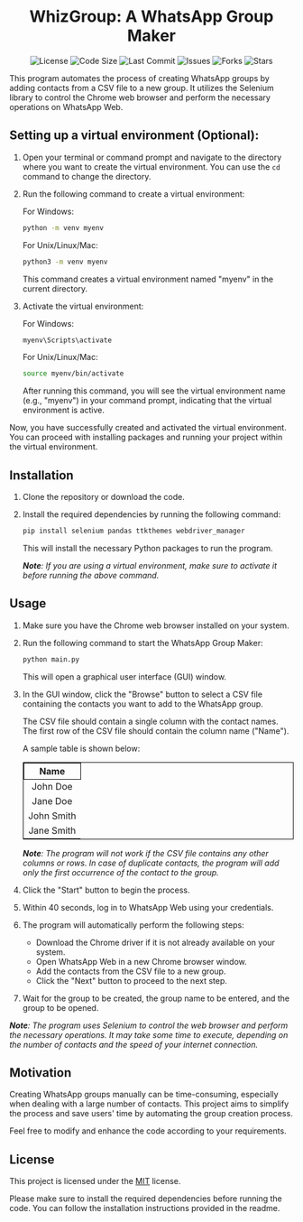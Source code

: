 <!-- center the title and add a line below the title -->
<h1 align="center">WhizGroup: A WhatsApp Group Maker</h1>

<!-- These are the badges for the project. You can add more badges by copying the code below and changing the links to the appropriate ones for your project from https://shields.io/ -->
<p align="center">
  <img src="https://img.shields.io/github/license/shivang02/whizgroup?style=flat-square" alt="License" />
  <img src="https://img.shields.io/github/languages/code-size/shivang02/whizgroup?style=flat-square" alt="Code Size" />
  <img src="https://img.shields.io/github/last-commit/shivang02/whizgroup?style=flat-square" alt="Last Commit" />
  <img src="https://img.shields.io/github/issues/shivang02/whizgroup?style=flat-square" alt="Issues" />
  <img src="https://img.shields.io/github/forks/shivang02/whizgroup?style=flat-square" alt="Forks" />
  <img src="https://img.shields.io/github/stars/shivang02/whizgroup?style=flat-square" alt="Stars" />
</p>

This program automates the process of creating WhatsApp groups by adding contacts from a CSV file to a new group. It utilizes the Selenium library to control the Chrome web browser and perform the necessary operations on WhatsApp Web.

## Setting up a virtual environment (Optional):

1. Open your terminal or command prompt and navigate to the directory where you want to create the virtual environment. You can use the `cd` command to change the directory.

3. Run the following command to create a virtual environment:

   For Windows:
   ```bash
   python -m venv myenv
   ```

   For Unix/Linux/Mac:
   ```bash
   python3 -m venv myenv
   ```

   This command creates a virtual environment named "myenv" in the current directory.

4. Activate the virtual environment:

   For Windows:
   ```bash
   myenv\Scripts\activate
   ```

   For Unix/Linux/Mac:
   ```bash
   source myenv/bin/activate
   ```

   After running this command, you will see the virtual environment name (e.g., "myenv") in your command prompt, indicating that the virtual environment is active.

Now, you have successfully created and activated the virtual environment. You can proceed with installing packages and running your project within the virtual environment.

## Installation

1. Clone the repository or download the code.
2. Install the required dependencies by running the following command:

   ```bash
   pip install selenium pandas ttkthemes webdriver_manager
   ```

    This will install the necessary Python packages to run the program.

   <p style="font-style: italic;"><b>Note</b>: If you are using a virtual environment, make sure to activate it before running the above command.</p> 

## Usage

1. Make sure you have the Chrome web browser installed on your system.
2. Run the following command to start the WhatsApp Group Maker:

   ```bash
   python main.py
   ```

   This will open a graphical user interface (GUI) window.
3. In the GUI window, click the "Browse" button to select a CSV file containing the contacts you want to add to the WhatsApp group.

    The CSV file should contain a single column with the contact names. The first row of the CSV file should contain the column name ("Name").

    A sample table is shown below:

    <table align="center" style="border: 1px solid black; border-collapse: collapse; text-align: center;">
        <tr>
            <th style="border: 1px solid black; border-collapse: collapse; text-align: center;">Name</th>
        </tr>
        <tr>
            <td>John Doe</td>
        </tr>
        <tr>
            <td>Jane Doe</td>
        </tr>
        <tr>
            <td>John Smith</td>
        </tr>
        <tr>
            <td>Jane Smith</td>
        </tr>
    </table>

    <!-- style the below text to put emphasis on the note -->
    <p style="font-style: italic;"><b>Note</b>: The program will not work if the CSV file contains any other columns or rows. In case of duplicate contacts, the program will add only the first occurrence of the contact to the group.</p>

4. Click the "Start" button to begin the process.
5. Within 40 seconds, log in to WhatsApp Web using your credentials.
6. The program will automatically perform the following steps:
   - Download the Chrome driver if it is not already available on your system.
   - Open WhatsApp Web in a new Chrome browser window.
   - Add the contacts from the CSV file to a new group.
   - Click the "Next" button to proceed to the next step.
7. Wait for the group to be created, the group name to be entered, and the group to be opened.

<p style="font-style: italic;"><b>Note</b>: The program uses Selenium to control the web browser and perform the necessary operations. It may take some time to execute, depending on the number of contacts and the speed of your internet connection.</p>

## Motivation

Creating WhatsApp groups manually can be time-consuming, especially when dealing with a large number of contacts. This project aims to simplify the process and save users' time by automating the group creation process.

Feel free to modify and enhance the code according to your requirements.

## License

This project is licensed under the [MIT](https://choosealicense.com/licenses/mit/) license.

Please make sure to install the required dependencies before running the code. You can follow the installation instructions provided in the readme.